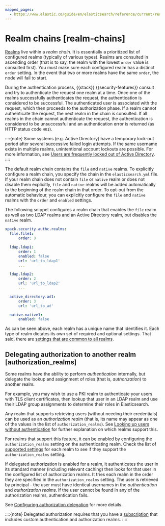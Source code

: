 ```yaml
---
mapped_pages:
  - https://www.elastic.co/guide/en/elasticsearch/reference/current/realm-chains.html
---
```


# Realm chains [realm-chains]

[Realms](authentication-realms.md) live within a *realm chain*. It is essentially a prioritized list of configured realms (typically of various types). Realms are consulted in ascending order (that is to say, the realm with the lowest `order` value is consulted first). You must make sure each configured realm has a distinct `order` setting. In the event that two or more realms have the same `order`, the node will fail to start.

During the authentication process, {{stack}} {{security-features}} consult and try to authenticate the request one realm at a time. Once one of the realms successfully authenticates the request, the authentication is considered to be successful. The authenticated user is associated with the request, which then proceeds to the authorization phase. If a realm cannot authenticate the request, the next realm in the chain is consulted. If all realms in the chain cannot authenticate the request, the authentication is considered to be unsuccessful and an authentication error is returned (as HTTP status code `401`).

::::{note} 
Some systems (e.g. Active Directory) have a temporary lock-out period after several successive failed login attempts. If the same username exists in multiple realms, unintentional account lockouts are possible. For more information, see [Users are frequently locked out of Active Directory](../../../troubleshoot/elasticsearch/security/trouble-shoot-active-directory.md).
::::


The default realm chain contains the `file` and `native` realms. To explicitly configure a realm chain, you specify the chain in the `elasticsearch.yml` file. If your realm chain does not contain `file` or `native` realm or does not disable them explicitly, `file` and `native` realms will be added automatically to the beginning of the realm chain in that order. To opt-out from the automatic behaviour, you can explicitly configure the `file` and `native` realms with the `order` and `enabled` settings.

The following snippet configures a realm chain that enables the `file` realm as well as two LDAP realms and an Active Directory realm, but disables the `native` realm.

```yaml
xpack.security.authc.realms:
  file.file1:
      order: 0

  ldap.ldap1:
      order: 1
      enabled: false
      url: 'url_to_ldap1'
      ...

  ldap.ldap2:
      order: 2
      url: 'url_to_ldap2'
      ...

  active_directory.ad1:
      order: 3
      url: 'url_to_ad'

  native.native1:
      enabled: false
```

As can be seen above, each realm has a unique name that identifies it. Each type of realm dictates its own set of required and optional settings. That said, there are [settings that are common to all realms](asciidocalypse://docs/elasticsearch/docs/reference/elasticsearch/configuration-reference/security-settings.md#ref-realm-settings).

## Delegating authorization to another realm [authorization_realms]

Some realms have the ability to perform *authentication* internally, but delegate the lookup and assignment of roles (that is, *authorization*) to another realm.

For example, you may wish to use a PKI realm to authenticate your users with TLS client certificates, then lookup that user in an LDAP realm and use their LDAP group assignments to determine their roles in Elasticsearch.

Any realm that supports retrieving users (without needing their credentials) can be used as an *authorization realm* (that is, its name may appear as one of the values in the list of `authorization_realms`). See [Looking up users without authentication](looking-up-users-without-authentication.md) for further explanation on which realms support this.

For realms that support this feature, it can be enabled by configuring the `authorization_realms` setting on the authenticating realm. Check the list of [supported settings](asciidocalypse://docs/elasticsearch/docs/reference/elasticsearch/configuration-reference/security-settings.md#realm-settings) for each realm to see if they support the `authorization_realms` setting.

If delegated authorization is enabled for a realm, it authenticates the user in its standard manner (including relevant caching) then looks for that user in the configured list of authorization realms. It tries each realm in the order they are specified in the `authorization_realms` setting. The user is retrieved by principal - the user must have identical usernames in the *authentication* and *authorization realms*. If the user cannot be found in any of the authorization realms, authentication fails.

See [Configuring authorization delegation](authorization-delegation.md) for more details.

::::{note} 
Delegated authorization requires that you have a [subscription](https://www.elastic.co/subscriptions) that includes custom authentication and authorization realms.
::::



